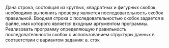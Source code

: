Дана строка, состоящая из круглых, квадратных и фигурных скобок, необходимо
выполнить проверку является последовательность скобок правильной.
Входная строка с последовательностью скобок задается в файле, имя которого является
входным аргументом программы. Реализовать программу определяющую правильность
последовательности скобок с использованием структуры данных в соответствии с вариантом
задания:
a. стэк